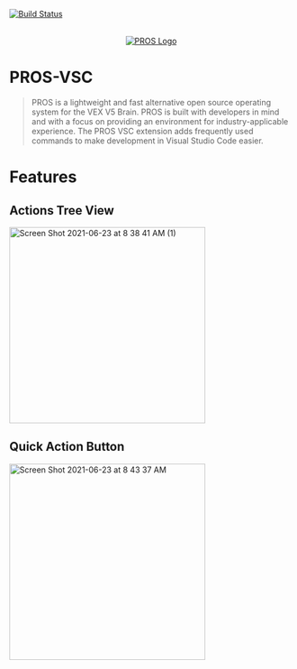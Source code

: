 [![Build Status](https://dev.azure.com/purdue-acm-sigbots/VSCode%20Extension/_apis/build/status/purduesigbots.pros-vsc?branchName=develop)](https://dev.azure.com/purdue-acm-sigbots/VSCode%20Extension/_build/latest?definitionId=12&branchName=develop)

<p align="center">
  <br />
  <a title="Learn more about PROS" href="https://pros.cs.purdue.edu/"><img src="https://user-images.githubusercontent.com/22580992/123097191-e198b480-d3fd-11eb-903c-4c267f59fac1.png" alt="PROS Logo" /></a>
</p>

# PROS-VSC
>PROS is a lightweight and fast alternative open source operating system for the VEX V5 Brain. PROS is built with developers in mind and with a focus on providing an environment for industry-applicable experience. The PROS VSC extension adds frequently used commands to make development in Visual Studio Code easier.

# Features
## Actions Tree View
<img width="348" alt="Screen Shot 2021-06-23 at 8 38 41 AM (1)" src="https://user-images.githubusercontent.com/22580992/123098369-11948780-d3ff-11eb-8b04-7fe439143fcd.png">

## Quick Action Button
<img width="348" alt="Screen Shot 2021-06-23 at 8 43 37 AM" src="https://user-images.githubusercontent.com/22580992/123098502-3426a080-d3ff-11eb-99b1-3c5d285d3ce4.png">

